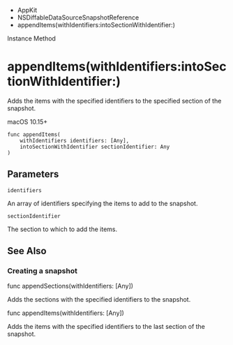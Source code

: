 

- AppKit
- NSDiffableDataSourceSnapshotReference
-  appendItems(withIdentifiers:intoSectionWithIdentifier:) 

Instance Method

# appendItems(withIdentifiers:intoSectionWithIdentifier:)

Adds the items with the specified identifiers to the specified section of the snapshot.

macOS 10.15+

``` source
func appendItems(
    withIdentifiers identifiers: [Any],
    intoSectionWithIdentifier sectionIdentifier: Any
)
```

## Parameters 

`identifiers`  

An array of identifiers specifying the items to add to the snapshot.

`sectionIdentifier`  

The section to which to add the items.

## See Also

### Creating a snapshot

func appendSections(withIdentifiers: [Any])

Adds the sections with the specified identifiers to the snapshot.

func appendItems(withIdentifiers: [Any])

Adds the items with the specified identifiers to the last section of the snapshot.

